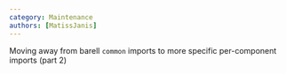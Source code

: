 ```yaml
---
category: Maintenance
authors: [MatissJanis]
---
```


Moving away from barell `common` imports to more specific per-component imports (part 2)
